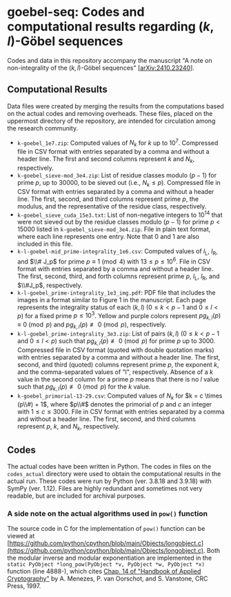 # goebel-seq: Codes and computational results regarding $(k, l)$-Göbel sequences

Codes and data in this repository accompany the manuscript "A note on non-integrality of the $(k,l)$-Göbel sequences" \[[arXiv:2410.23240](https://arxiv.org/abs/2410.23240)\].

## Computational Results
Data files were created by merging the results from the computations based on the actual codes and removing overheads. These files, placed on the uppermost directory of the repository, are intended for circulation among the research community.
- `k-goebel_1e7.zip`: Computed values of $N_k$ for $k$ up to 10<sup>7</sup>. Compressed file in CSV format with entries separated by a comma and without a header line. The first and second columns represent $k$ and $N_k$, respectively.
- `k-goebel_sieve-mod_3e4.zip`: List of residue classes modulo $(p-1)$ for prime $p$, up to 30000, to be sieved out (i.e., $N_k \leq p$). Compressed file in CSV format with entries separated by a comma and without a header line. The first, second, and third columns represent prime $p$, the modulus, and the representative of the residue class, respectively.
- `k-goebel_sieve_cuda_15e3.txt`: List of non-negative integers to 10<sup>14</sup> that were not sieved out by the residue classes modulo $(p-1)$ for prime $p < 15000$ listed in `k-goebel_sieve-mod_3e4.zip`. File in plain text format, where each line represents one entry. Note that 0 and 1 are also included in this file.
- `k-l-goebel-mid_prime-integrality_1e6.csv`: Computed values of $l_\mathrm{L}$, $l_\mathrm{R}$, and $\\# J_p$ for prime $p \equiv 1 \pmod{4}$ with $13 \leq p \leq 10^6$. File in CSV format with entries separated by a comma and without a header line. The first, second, third, and forth columns represent prime $p$, $l_\mathrm{L}$, $l_\mathrm{R}$, and $\\#J_p$, respectively.
- `k-l-goebel_prime-integrality_1e3_img.pdf`: PDF file that includes the images in a format similar to Figure 1 in the manuscript. Each page represents the integrality status of each $(k, l)$ ($0 \leq k < p - 1$ and $0 \leq l < p$) for a fixed prime $p \leq 10^3$. Yellow and purple colors represent $pg_{k,l}(p) \equiv 0 \pmod{p}$ and $pg_{k,l}(p) \not\equiv 0 \pmod{p}$, respectively.
- `k-l-goebel_prime-integrality_3e3.zip`: List of pairs $(k, l)$ ($0 \leq k < p - 1$ and $0 \leq l < p$) such that $pg_{k,l}(p) \not\equiv 0 \pmod{p}$ for prime $p$ up to 3000. Compressed file in CSV format (quoted with double quotation marks) with entries separated by a comma and without a header line. The first, second, and third (quoted) columns represent prime $p$, the exponent $k$, and the comma-separated values of "l", respectively. Absence of a $k$ value in the second column for a prime $p$ means that  there is no $l$ value such that $pg_{k,l}(p) \not\equiv 0 \pmod{p}$ for the $k$ value.
- `k-goebel_primorial-13-29.csv`: Computed values of $N_k$ for $k = c \times (p\\#) + 1$, where $p\\#$ denotes the primorial of $p$ and $c$ an integer with $1 \leq c \leq 3000$. File in CSV format with entries separated by a comma and without a header line. The first, second, and third columns represent $p$, $k$, and $N_k$, respectively.

## Codes
The actual codes have been written in Python.
The codes in files on the `codes_actual` directory were used to obtain the computational results in the actual run. These codes were run by Python (ver. 3.8.18 and 3.9.18) with SymPy (ver. 1.12). Files are highly redundant and sometimes not very readable, but are included for archival purposes.

### A side note on the actual algorithms used in `pow()` function
The source code in C for the implementation of `pow()` function can be viewed at [https://github.com/python/cpython/blob/main/Objects/longobject.c](https://github.com/python/cpython/blob/main/Objects/longobject.c). Both the modular inverse and modular exponentiation are implemented in the `static PyObject *long_pow(PyObject *v, PyObject *w, PyObject *x)` function (line 4888-), which cites [Chap. 14 of "Handbook of Applied Cryptography"](https://cacr.uwaterloo.ca/hac/about/chap14.pdf) by A. Menezes, P. van Oorschot, and S. Vanstone, CRC Press, 1997.
